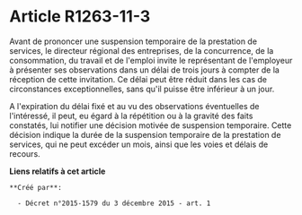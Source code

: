 # Article R1263-11-3

Avant de prononcer une suspension temporaire de la prestation de services, le directeur régional des entreprises, de la
concurrence, de la consommation, du travail et de l'emploi invite le représentant de l'employeur à présenter ses observations
dans un délai de trois jours à compter de la réception de cette invitation. Ce délai peut être réduit dans les cas de
circonstances exceptionnelles, sans qu'il puisse être inférieur à un jour. 

A l'expiration du délai fixé et au vu des observations éventuelles de l'intéressé, il peut, eu égard à la répétition ou à la
gravité des faits constatés, lui notifier une décision motivée de suspension temporaire. Cette décision indique la durée de
la suspension temporaire de la prestation de services, qui ne peut excéder un mois, ainsi que les voies et délais de recours.

**Liens relatifs à cet article**

	**Créé par**:

	  - Décret n°2015-1579 du 3 décembre 2015 - art. 1
